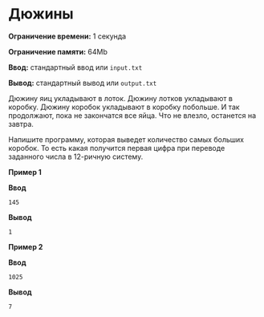 # Дюжины

**Ограничение времени:** 1 секунда

**Ограничение памяти:** 64Mb

**Ввод:** стандартный ввод или `input.txt`

**Вывод:** стандартный вывод или `output.txt`

Дюжину яиц укладывают в лоток. Дюжину лотков укладывают в коробку. Дюжину коробок укладывают в коробку побольше. И так продолжают, пока не закончатся все яйца. Что не влезло, останется на завтра.

Напишите программу, которая выведет количество самых больших коробок. То есть какая получится первая цифра при переводе заданного числа в 12-ричную систему.

**Пример 1**

**Ввод**
```
145
```

**Вывод**
```
1
```

**Пример 2**

**Ввод**
```
1025
```

**Вывод**
```
7
```